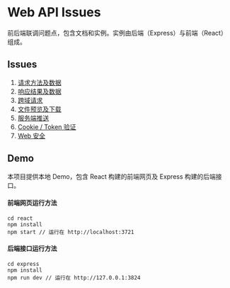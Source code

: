 # Web API Issues
前后端联调问题点，包含文档和实例。实例由后端（Express）与前端（React）组成。

## Issues
1. [请求方法及数据](issues/request.md)
2. [响应结果及数据](issues/response.md)
3. [跨域请求](issues/cross-domain.md)
4. [文件预览及下载](issues/preview-and-download.md)
5. [服务端推送](issues/server-push.md)
6. [Cookie / Token 验证](issues/cookie-and-token.md)
7. [Web 安全](issues/safety.md)

## Demo
本项目提供本地 Demo，包含 React 构建的前端网页及 Express 构建的后端接口。

#### 前端网页运行方法
```
cd react
npm install
npm start // 运行在 http://localhost:3721
```

#### 后端接口运行方法
```
cd express
npm install
npm run dev // 运行在 http://127.0.0.1:3824
```
